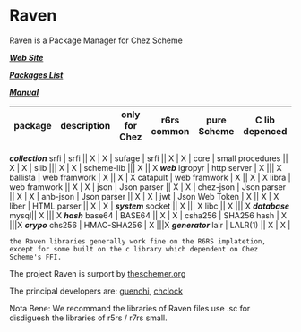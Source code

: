 # Raven
Raven is a Package Manager for Chez Scheme

***[Web Site](http://ravensc.com)***

***[Packages List](http://ravensc.com/list)***

***[Manual](https://guenchi.gitbooks.io/raven/content/)***

 package | description |  only for Chez | r6rs common | pure Scheme | C lib depenced
---------|-------------|----------------|-------------|-------------|----------------
***collection*** 
srfi | srfi || X | X |
sufage | srfi || X | X |
core | small procedures || X | X |
slib ||| X | X |
scheme-lib ||| X || X
***web***
igropyr | http server | X ||| X
ballista | web framwork | X || X | X 
catapult | web framwork | X || X | X 
libra | web framwork || X | X |
json | Json parser || X | X |
chez-json | Json parser || X | X |
anb-json | Json parser || X | X |
jwt | Json Web Token | X || X | X
liber | HTML parser || X | X |
***system***
socket || X ||| X
libc || X ||| X
***database***
mysql|| X ||| X 
***hash***
base64 | BASE64 || X | X |
csha256 | SHA256 hash | X |||X
***crypo***
chs256 | HMAC-SHA256 | X |||X
***generator***
lalr | LALR(1) || X | X |

`the Raven libraries generally work fine on the R6RS implatetion, except for some built on the c library which dependent on Chez Scheme's FFI.` 


The project Raven is surport by [theschemer.org](http://theschemer.org)

The principal developers are: [guenchi](https://github.com/guenchi), [chclock](https://github.com/chclock)

Nota Bene: We recommand the libraries of Raven files use .sc for disdiguesh the libraries of r5rs / r7rs small.




